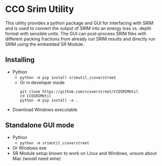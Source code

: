 # CCO Srim Utility

This utility provides a python package and GUI for interfacing with SRIM and is used to convert the output of SRIM into an energy loss vs. depth format with sensible units. The GUI can post-process SRIM files with different packing fractions from already run SRIM results and directly run SRIM using the embedded SR Module.

## Installing

- Python
    - `python -m pip install srimutil_ccoverstreet`
    - Or in developer mode
        ```
        git clone https://github.com/ccoverstreet/CCOSRIMUtil
        cd CCOSRIMUtil
        python -m pip install -e .
        ```
- Download Windows executable

## Standalone GUI mode

- Python
    - `python -m srimutil_ccoverstreet`
- Or Windows exe
- SR Module setup known to work on Linux and Windows, unsure about Mac (would need wine)


